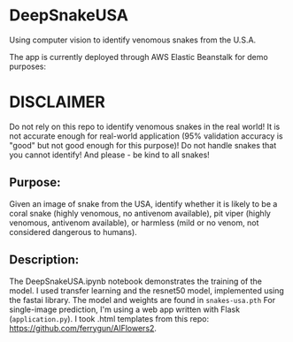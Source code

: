 # DeepSnakeUSA
Using computer vision to identify venomous snakes from the U.S.A.

The app is currently deployed through AWS Elastic Beanstalk for demo purposes: 

# DISCLAIMER
Do not rely on this repo to identify venomous snakes in the real world! It is not accurate enough for real-world application (95% validation accuracy is "good" but not good enough for this purpose)!
Do not handle snakes that you cannot identify!
And please - be kind to all snakes!

## Purpose:
Given an image of snake from the USA, identify whether it is likely to be a coral snake (highly venomous, no antivenom available), pit viper (highly venomous, antivenom available), or harmless (mild or no venom, not considered dangerous to humans). 

## Description:
The DeepSnakeUSA.ipynb notebook demonstrates the training of the model. I used transfer learning and the resnet50 model, implemented using the fastai library. The model and weights are found in `snakes-usa.pth` For single-image prediction, I'm using a web app written with Flask (`application.py`). I took .html templates from this repo: https://github.com/ferrygun/AIFlowers2. 
